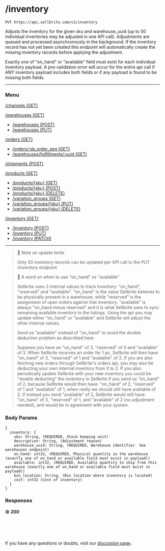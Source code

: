 # /inventory

```
PUT https://api.sellbrite.com/v1/inventory
```

Adjusts the inventory for the given sku and warehouse_uuid (up to 50 individual inventories may be adjusted in one API call). Adjustments are queued and processed asynchronously in the background. If the inventory record has not yet been created this endpoint will automatically create the missing inventory records before applying the adjustment.

Exactly one of "on_hand" or "available" field must exist for each individual inventory payload. A pre-validation error will occur for the entire api call if ANY inventory payload includes both fields or if any payload is found to be missing both fields.

---

### Menu

[/channels (GET)](channels)

[/warehouses (GET)](warehouses)
  * [/warehouses (POST)](warehouses-post)
  * [/warehouses (PUT)](warehouses-put)

[/orders (GET)](orders)
  * [/orders/:sb_order_seq (GET)](orders-sb-order)
  * [/warehouses/fulfillments/:uuid (GET)](orders-fulfillments)

[/shipments (POST)](shipments)

[/products (GET)](products)
  * [/products/{sku} (GET)](products-sku-get)
  * [/products/{sku} (POST)](products-sku-post)
  * [/products/{sku} (DELETE)](products-sku-delete)
  * [/variation_groups (GET)](products-variation-groups)
  * [/variation_groups/{sku} (PUT)](products-variation-groups-put)
  * [/variation_groups/{sku} (DELETE)](products-variation-groups-delete)
  
[/inventory (GET)](inventory)
  * [/inventory (POST)](inventory-post)
  * [/inventory (PUT)](inventory-put)
  * [/inventory (PATCH)](inventory-patch)
  
---

> 🚧 Note on update limits
> 
> Only 50 inventory records can be updated per API call to the PUT /inventory endpoint

> 📘 A word on when to use "on_hand" vs "available"
> 
> Sellbrite uses 3 internal values to track inventory: "on_hand", "reserved" and "available". "on_hand" is the value Sellbrite believes to be physically present in a warehouse, while "reserved" is the assignment of open orders against that inventory. "available" is always "on_hand minus reserved" and it is what Sellbrite uses to sync remaining available inventory to the listings. Using the api you may update either "on_hand" or "available" and Sellbrite will adjust the other internal values.
> 
> Send us "available" instead of "on_hand" to avoid the double deduction problem as described here:
> 
> Suppose you have an "on_hand" of 3, "reserved" of 0 and "available" of 3. When Sellbrite receives an order for 1 pc, Sellbrite will then have "on_hand" of 3, "reserved" of 1 and "available" of 2. If you are also fetching new orders through Sellbrite's orders api, you may also be deducting your own internal inventory from 3 to 2. If you also periodically update Sellbrite with your new inventory you could be "double deducting" the inventory in Sellbrite if you send us "on_hand" of 2, because Sellbrite would then have: "on_hand" of 2, "reserved" of 1 and "available" of 1, when really we should still have available of 2. If instead you send "available" of 2, Sellbrite would still have: "on_hand" of 3, "reserved" of 1, and "available" of 2 (no adjustment needed), and would be in agreement with your system.

### Body Params

```
{
  inventory: {
    sku: String, (REQUIRED, Stock keeping unit)
    description: String, (Adjustment reason)
    warehouse_uuid: String, (REQUIRED, Warehouse identifier. See warehouses endpoint)
    on_hand: int32, (REQUIRED, Physical quantity in the warehouse (exactly one of on_hand or available field must exist in payload))
    available: int32, (REQUIRED, Available quantity to ship from this warehouse (exactly one of on_hand or available field must exist in payload))
    bin_location: String, (Bin location where inventory is located)
    cost: int32 (Cost of inventory)
  }
}
```

### Responses

🟢 **200** 

<br><br><br>

If you have any questions or doubts, visit our [discussion page](https://github.com/Sellbrite/Sellbrite-API/discussions).


